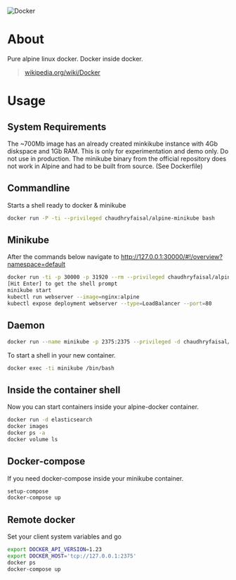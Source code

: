 ![Docker](https://msopentech.com/wp-content/uploads/docker-logo.png)

# About
Pure alpine linux docker. Docker inside docker.
> [wikipedia.org/wiki/Docker](https://en.wikipedia.org/wiki/Docker_(software))

# Usage

## System Requirements

The ~700Mb image has an already created minkikube instance with 4Gb diskspace and 1Gb RAM.
This is only for experimentation and demo only.  Do not use in production.  The minikube binary from the official
repository does not work in Alpine and had to be built from source.  (See Dockerfile)

## Commandline

Starts a shell ready to docker & minikube
```bash
docker run -P -ti --privileged chaudhryfaisal/alpine-minikube bash
```

## Minikube

After the commands below navigate to http://127.0.0.1:30000/#!/overview?namespace=default

```bash
docker run -ti -p 30000 -p 31920 --rm --privileged chaudhryfaisal/alpine-minikube bash
[Hit Enter] to get the shell prompt
minikube start
kubectl run webserver --image=nginx:alpine
kubectl expose deployment webserver --type=LoadBalancer --port=80
```

## Daemon

```bash
docker run --name minikube -p 2375:2375 --privileged -d chaudhryfaisal/alpine-minikube
```

To start a shell in your new container.

```bash
docker exec -ti minikube /bin/bash
```

## Inside the container shell

Now you can start containers inside your alpine-docker container.

```bash
docker run -d elasticsearch
docker images
docker ps -a
docker volume ls
```

## Docker-compose

If you need docker-compose inside your minikube container.
```bash
setup-compose
docker-compose up
```

## Remote docker

Set your client system variables and go
```bash
export DOCKER_API_VERSION=1.23
export DOCKER_HOST='tcp://127.0.0.1:2375'
docker ps
docker-compose up
```
